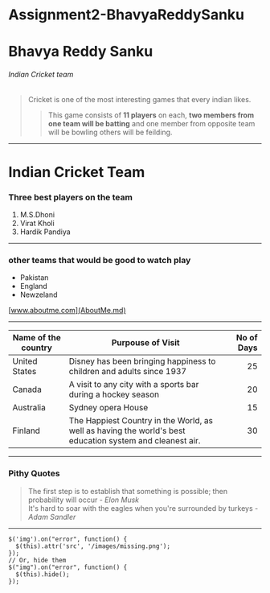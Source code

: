# Assignment2-BhavyaReddySanku
# Bhavya Reddy Sanku
###### Indian Cricket team
> Cricket is one of the most interesting games that every indian likes. 
>> This game consists of **11 players** on each, **two members from one team will be batting** and one member from opposite team will be bowling others will be feilding.
---
# Indian Cricket Team
### Three best players on the team
1. M.S.Dhoni
2. Virat Kholi
3. Hardik Pandiya
---
### other teams that would be good to watch play

* Pakistan 
* England 
* Newzeland

[www.aboutme.com](AboutMe.md)

---

| Name of the country | Purpouse of Visit| No of Days |
| --- | --- | ---: |
| United States| Disney has been bringing happiness to children and adults since 1937 | 25 |
| Canada | A visit to any city with a sports bar during a hockey season | 20 |
| Australia |  Sydney opera House| 15 |
| Finland | The Happiest Country in the World, as well as having the world's best education system and cleanest air. | 30 |

---
### Pithy Quotes
> The first step is to establish that something is possible; then probability will occur - *Elon Musk* <br>
> It's hard to soar with the eagles when you're surrounded by turkeys - *Adam Sandler*

---
```
$('img').on("error", function() {
  $(this).attr('src', '/images/missing.png');
});
// Or, hide them
$("img").on("error", function() {
  $(this).hide();
});
```

